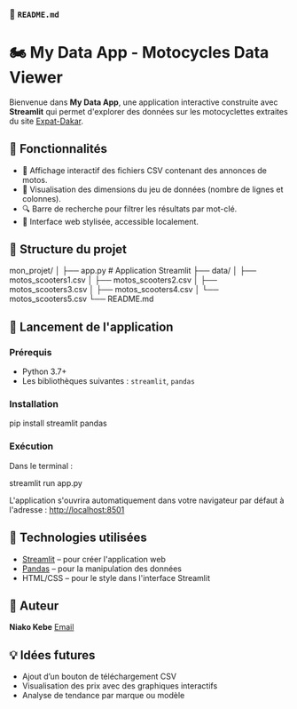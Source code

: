### 📄 `README.md`
# 🏍️ My Data App - Motocycles Data Viewer

Bienvenue dans **My Data App**, une application interactive construite avec **Streamlit** qui permet d'explorer des données sur les motocyclettes extraites du site [Expat-Dakar](https://www.expat-dakar.com).


## 🔧 Fonctionnalités

- 📂 Affichage interactif des fichiers CSV contenant des annonces de motos.
- 📏 Visualisation des dimensions du jeu de données (nombre de lignes et colonnes).
- 🔍 Barre de recherche pour filtrer les résultats par mot-clé.
- 💅 Interface web stylisée, accessible localement.


## 📁 Structure du projet


mon\_projet/
│
├── app.py                  # Application Streamlit
├── data/
│   ├── motos\_scooters1.csv
│   ├── motos\_scooters2.csv
│   ├── motos\_scooters3.csv
│   ├── motos\_scooters4.csv
│   └── motos\_scooters5.csv
└── README.md


## 🚀 Lancement de l'application

### Prérequis

- Python 3.7+
- Les bibliothèques suivantes : `streamlit`, `pandas`

### Installation

pip install streamlit pandas

### Exécution

Dans le terminal :

streamlit run app.py

L'application s'ouvrira automatiquement dans votre navigateur par défaut à l'adresse :
[http://localhost:8501](http://localhost:8501)


## 🧠 Technologies utilisées

* [Streamlit](https://streamlit.io) – pour créer l'application web
* [Pandas](https://pandas.pydata.org) – pour la manipulation des données
* HTML/CSS – pour le style dans l'interface Streamlit


## 📌 Auteur

**Niako Kebe** 
 [Email](mailto:drivenindata@gmail.com)


## 💡 Idées futures

* Ajout d’un bouton de téléchargement CSV
* Visualisation des prix avec des graphiques interactifs
* Analyse de tendance par marque ou modèle

